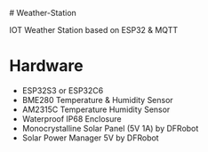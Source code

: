 \# Weather-Station

IOT Weather Station based on ESP32 & MQTT

# Hardware

* ESP32S3 or ESP32C6
* BME280 Temperature & Humidity Sensor
* AM2315C Temperature Humidity Sensor
* Waterproof IP68 Enclosure
* Monocrystalline Solar Panel (5V 1A) by DFRobot
* Solar Power Manager 5V by DFRobot